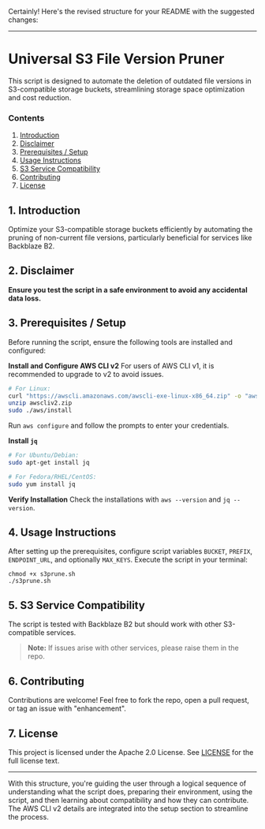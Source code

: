 Certainly! Here's the revised structure for your README with the suggested changes:

---

# Universal S3 File Version Pruner

This script is designed to automate the deletion of outdated file versions in S3-compatible storage buckets, streamlining storage space optimization and cost reduction.

### Contents
1. [Introduction](#1-introduction)
2. [Disclaimer](#2-disclaimer)
3. [Prerequisites / Setup](#3-prerequisites--setup)
4. [Usage Instructions](#4-usage-instructions)
5. [S3 Service Compatibility](#5-s3-service-compatibility)
6. [Contributing](#6-contributing)
7. [License](#7-license)

## 1. Introduction
Optimize your S3-compatible storage buckets efficiently by automating the pruning of non-current file versions, particularly beneficial for services like Backblaze B2.

## 2. Disclaimer
**Ensure you test the script in a safe environment to avoid any accidental data loss.**

## 3. Prerequisites / Setup
Before running the script, ensure the following tools are installed and configured:

**Install and Configure AWS CLI v2**
For users of AWS CLI v1, it is recommended to upgrade to v2 to avoid issues.
```sh
# For Linux:
curl "https://awscli.amazonaws.com/awscli-exe-linux-x86_64.zip" -o "awscliv2.zip"
unzip awscliv2.zip
sudo ./aws/install
```
Run `aws configure` and follow the prompts to enter your credentials.

**Install `jq`**
```sh
# For Ubuntu/Debian:
sudo apt-get install jq

# For Fedora/RHEL/CentOS:
sudo yum install jq
```

**Verify Installation**
Check the installations with `aws --version` and `jq --version`.

## 4. Usage Instructions
After setting up the prerequisites, configure script variables `BUCKET`, `PREFIX`, `ENDPOINT_URL`, and optionally `MAX_KEYS`. Execute the script in your terminal:
```shell
chmod +x s3prune.sh
./s3prune.sh
```

## 5. S3 Service Compatibility
The script is tested with Backblaze B2 but should work with other S3-compatible services.
> **Note:** If issues arise with other services, please raise them in the repo.

## 6. Contributing
Contributions are welcome! Feel free to fork the repo, open a pull request, or tag an issue with "enhancement".

## 7. License
This project is licensed under the Apache 2.0 License. See [LICENSE](LICENSE) for the full license text.

---

With this structure, you're guiding the user through a logical sequence of understanding what the script does, preparing their environment, using the script, and then learning about compatibility and how they can contribute. The AWS CLI v2 details are integrated into the setup section to streamline the process.

